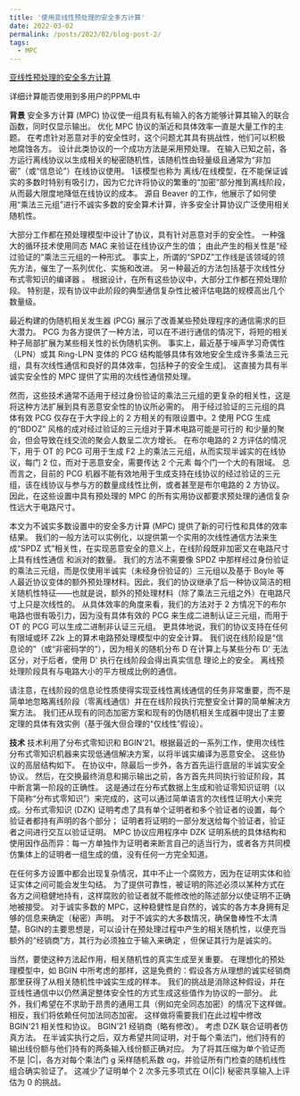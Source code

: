 ```yaml
---
title: '使用亚线性预处理的安全多方计算'
date: 2022-03-02
permalink: /posts/2023/02/blog-post-2/
tags:
  - MPC
---
```


[亚线性预处理的安全多方计算](https://link.springer.com/chapter/10.1007/978-3-031-06944-4_15)

详细计算能否使用到多用户的PPML中

**背景**
安全多方计算 (MPC) 协议使一组具有私有输入的各方能够计算其输入的联合函数，同时仅显示输出。 优化 MPC 协议的渐近和具体效率一直是大量工作的主题。 在考虑针对恶意对手的安全性时，这个问题尤其具有挑战性，他们可以积极地腐蚀各方。
设计此类协议的一个成功方法是采用预处理。 在输入已知之前，各方运行离线协议以生成相关的秘密随机性，该随机性由轻量级且通常为“非加密”（或“信息论”）在线协议使用。 1该模型也称为 离线/在线模型，在不能保证诚实的多数时特别有吸引力，因为它允许将协议的繁重的“加密”部分推到离线阶段，从而最大限度地降低在线协议的成本。 源自 Beaver  的工作，他展示了如何使用“乘法三元组”进行不诚实多数的安全算术计算，许多安全计算协议广泛使用相关随机性。

大部分工作都在预处理模型中设计了协议，具有针对恶意对手的安全性。 一种强大的循环技术使用同态 MAC 来验证在线协议产生的值； 由此产生的相关性是“经过验证的”乘法三元组的一种形式。 事实上，所谓的“SPDZ”工作线是该领域的领先方法，催生了一系列优化、实施和改进。 另一种最近的方法包括基于次线性分布式零知识的编译器 。 根据设计，在所有这些协议中，大部分工作都在预处理阶段。 特别是，现有协议中此阶段的典型通信复杂性比被评估电路的规模高出几个数量级。

最近构建的伪随机相关发生器 (PCG) 展示了改善某些预处理程序的通信需求的巨大潜力。 PCG 为各方提供了一种方法，可以在不进行通信的情况下，将短的相关种子局部扩展为某些相关性的长伪随机实例。 事实上，最近基于噪声学习奇偶性（LPN）或其 Ring-LPN 变体的 PCG 结构能够具体有效地安全生成许多乘法三元组，具有次线性通信和良好的具体效率，包括种子的安全生成]。 这直接为具有半诚实安全性的 MPC 提供了实用的次线性通信预处理。

然而，这些技术通常不适用于经过身份验证的乘法三元组的更复杂的相关性，这是将这种方法扩展到具有恶意安全性的协议所必需的。 用于经过验证的三元组的具体有效 PCG 仅存在于大字段上的 2 方相关的有限设置中。2 使用 PCG 生成的“BDOZ” 风格的成对经过验证的三元组对于算术电路可能是可行的 和少量的聚会，但会导致在线交流的聚会人数呈二次方增长。 在布尔电路的 2 方评估的情况下，用于 OT 的 PCG 可用于生成 F2 上的乘法三元组，从而实现半诚实的在线协议，每门 2 位，而对于恶意安全，需要传达 2 个元素 每个门一个大的有限域。
总而言之，目前的 PCG 机器不能有效地用于生成支持在线协议的经过验证的三元组，该在线协议与参与方的数量成线性比例，或者甚至是布尔电路的 2 方协议。 因此，在这些设置中具有预处理的 MPC 的所有实用协议都要求预处理的通信复杂性远大于电路尺寸。

本文为不诚实多数设置中的安全多方计算 (MPC) 提供了新的可行性和具体的效率结果。 我们的一般方法可以实例化，以提供第一个实用的次线性通信方法来生成“SPDZ 式”相关性，在实现恶意安全的意义上，在线阶段既非加密又在电路尺寸上具有线性通信 和派对的数量。
我们的方法不需要像 SPDZ 中那样经过身份验证的乘法三元组，而是仅使用半诚实（未经身份验证的）三元组以及基于 Boyle 等人最近协议变体的额外预处理材料。因此，我们的协议继承了后一种协议简洁的相关随机性特征——也就是说，额外的预处理材料（除了乘法三元组之外）在电路尺寸上只是次线性的。 从具体效率的角度来看，我们的方法对于 2 方情况下的布尔电路也很有吸引力，因为没有具体有效的 PCG 来生成二进制认证三元组，而用于 OT 的 PCG 可以生成二进制非认证三元组。
更具体地说，我们的协议支持在任何有限域或环 Z2k 上的算术电路预处理模型中的安全计算。 我们说在线阶段是“信息论的”（或“非密码学的”），因为相关的随机分布 D 在计算上与某些分布 D' 无法区分，对于后者，使用 D' 执行在线阶段会得出真实信息 理论上的安全。 离线预处理阶段具有与电路大小的平方根成比例的通信。

请注意，在线阶段的信息论性质使得实现亚线性离线通信的任务非常重要，而不是简单地忽略离线阶段（零离线通信）并在在线阶段执行完整安全计算的简单解决方案方法。
我们还从现有的同态加密方案和现有的伪随机相关生成器中提出了主要定理的具体有效实例（基于强大但合理的“仅线性”假设）。

**技术**
技术利用了分布式零知识和 BGIN’21。根据最近的一系列工作，使用次线性分布式零知识机器来实现低通信解决方案，以将半诚实编译为恶意安全。
这些协议的高层结构如下。 在协议中，除最后一步外，各方首先运行底层的半诚实安全协议。 然后，在交换最终消息和揭示输出之前，各方首先共同执行验证阶段，其中断言第一阶段的正确性。 这是通过在分布式数据上生成和验证零知识证明（以下简称“分布式零知识”）来完成的，这可以通过简单语言的次线性证明大小来完成。分布式零知识 (DZK) 证明考虑了具有单个证明者和多个验证者的设置，每个验证者都持有声明的各个部分； 证明者将证明的一部分发送给每个验证者，验证者之间进行交互以验证证明。
MPC 协议应用程序中 DZK 证明系统的具体结构和使用因作品而异：每一方单独作为证明者来断言自己的适当行为，或者各方共同模仿集体上的证明者一组生成的值，没有任何一方完全知道。

在任何多方设置中都会出现复杂情况，其中不止一个腐败方，因为在证明实体和验证实体之间可能会发生勾结。 为了提供可靠性，被证明的陈述必须以某种方式在各方之间稳健地持有，这样腐败的验证者就不能修改他的陈述部分以使证明不正确地被接受。 对于诚实多数的 MPC，这种稳健性是自然的，诚实的各方本身拥有足够的信息来确定（秘密）声明。 对于不诚实的大多数情况，确保鲁棒性不太清楚。BGIN的主要思想是，可以设计在预处理过程中产生的相关随机性，以便充当额外的“经销商”方，其行为必须独立于输入来确定 ，但保证其行为是诚实的。

当然，要使这种方法起作用，相关随机性的真实生成至关重要。 在理想化的预处理模型中，如 BGIN 中所考虑的那样，这是免费的：假设各方从理想的诚实经销商那里获得了从相关随机性中诚实生成的样本。 我们的挑战是消除这种假设，并在亚线性通信中以仍然满足整体安全性的方式生成这些值作为协议的一部分。 此外，我们希望在不求助于昂贵的通用工具（例如完全同态加密）的情况下这样做。 相反，我们将依赖任何加法同态加密。 这样做将需要我们在此过程中修改 BGIN'21 相关性和协议。
BGIN’21 经销商（略有修改）。 考虑 DZK 联合证明者仿真方法。 在半诚实执行之后，双方希望共同证明，对于每个乘法门，他们持有的输出线份额与他们持有的两条输入线份额正确对应。 为了将其压缩为单个验证而不是 |C|，各方对每个乘法门 g 采样随机系数 αg，并验证所有门检查的随机线性组合确实验证了。 这减少了证明单个 2 次多元多项式在 O(|C|) 秘密共享输入上评估为 0 的挑战。






